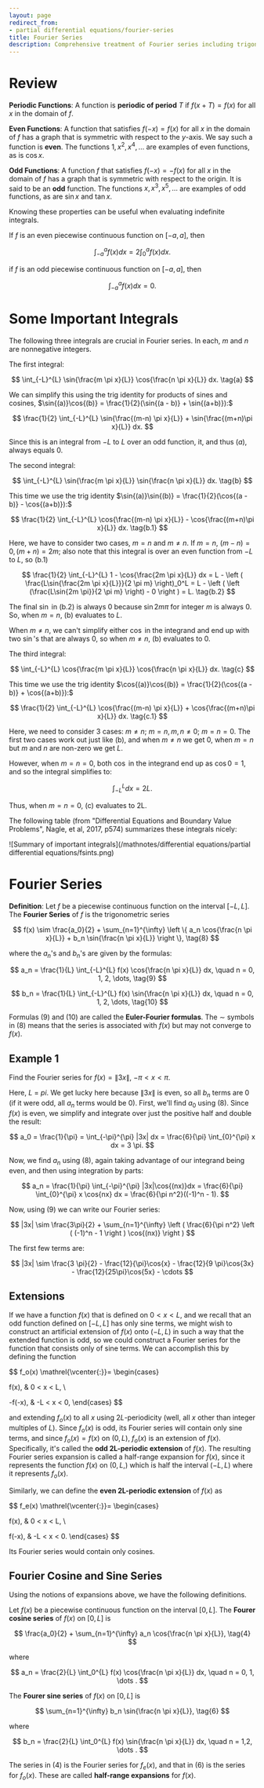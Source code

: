 ```yaml
---
layout: page
redirect_from:
- partial differential equations/fourier-series
title: Fourier Series
description: Comprehensive treatment of Fourier series including trigonometric series, Euler-Fourier formulas, and half-range expansions. Covers both sine and cosine series with applications to solving partial differential equations.
---
```


# Review

**Periodic Functions**: A function is **periodic of period** $T$ if $f(x + T) = f(x)$ for all $x$ in the domain of $f$.

**Even Functions**: A function that satisfies $f(-x) = f(x)$ for all $x$ in the domain of $f$ has a graph that is symmetric with respect to the $y$-axis. We say such a function is **even**. The functions $1, x^2, x^4,\dots$ are examples of even functions, as is $\cos{x}$.

**Odd Functions**: A function $f$ that satisfies $f(-x) = -f(x)$ for all $x$ in the domain of $f$ has a graph that is symmetric with respect to the origin. It is said to be an **odd** function. The functions $x, x^3, x^5, \dots$ are examples of odd functions, as are $\sin{x}$ and $\tan{x}$.

Knowing these properties can be useful when evaluating indefinite integrals.


If $f$ is an even piecewise continuous function on $[-a, a]$, then

$$ \int_{-a}^{a} f(x) dx = 2 \int_0^{a} f(x) dx. $$

if $f$ is an odd piecewise continuous function on $[-a, a]$, then

$$ \int_{-a}^{a} f(x) dx = 0. $$

# Some Important Integrals

The following three integrals are crucial in Fourier series. In each, $m$ and $n$ are nonnegative integers.

The first integral:

$$ \int_{-L}^{L} \sin{\frac{m \pi x}{L}} \cos{\frac{n \pi x}{L}} dx. \tag{a} $$

We can simplify this using the trig identity for products of sines and cosines, $\sin{(a)}\cos{(b)} = \frac{1}{2}(\sin{(a - b)} + \sin{(a+b)}):$

$$ \frac{1}{2}  \int_{-L}^{L} \sin{\frac{(m-n) \pi x}{L}} + \sin{\frac{(m+n)\pi x}{L}} dx. $$

Since this is an integral from $-L$ to $L$ over an odd function, it, and thus $(a),$ always equals 0.

The second integral:

$$ \int_{-L}^{L} \sin{\frac{m \pi x}{L}} \sin{\frac{n \pi x}{L}} dx. \tag{b} $$

This time we use the trig identity $\sin{(a)}\sin{(b)} = \frac{1}{2}(\cos{(a - b)} - \cos{(a+b)}):$

$$ \frac{1}{2}  \int_{-L}^{L} \cos{\frac{(m-n) \pi x}{L}} - \cos{\frac{(m+n)\pi x}{L}} dx. \tag{b.1} $$

Here, we have to consider two cases, $m = n$ and $m \neq n$. If $m = n$, $(m-n) = 0, (m+n) = 2m$; also note that this integral is over an even function from $-L$ to $L$, so (b.1)

$$ \frac{1}{2}  \int_{-L}^{L} 1 - \cos{\frac{2m \pi x}{L}} dx = L - \left ( \frac{L\sin{\frac{2m \pi x}{L}}}{2 \pi m} \right)_0^L = L - \left ( \left (\frac{L\sin{2m \pi}}{2 \pi m} \right) - 0 \right ) = L. \tag{b.2} $$

The final $\sin$ in (b.2) is always $0$ because $\sin{2 m \pi}$ for integer $m$ is always $0$. So, when $m = n$, (b) evaluates to $L$.

When $m \neq n$, we can't simplify either $\cos$ in the integrand and end up with two $\sin$'s that are always 0, so when $m \neq n$, (b) evaluates to $0$.

The third integral:

$$ \int_{-L}^{L} \cos{\frac{m \pi x}{L}} \cos{\frac{n \pi x}{L}} dx. \tag{c} $$

This time we use the trig identity $\cos{(a)}\cos{(b)} = \frac{1}{2}(\cos{(a - b)} + \cos{(a+b)}):$

$$ \frac{1}{2}  \int_{-L}^{L} \cos{\frac{(m-n) \pi x}{L}} + \cos{\frac{(m+n)\pi x}{L}} dx. \tag{c.1} $$

Here, we need to consider 3 cases:  $m \neq n$; $m = n, m,n \neq 0$; $m = n = 0$. The first two cases work out just like (b), and when $m \neq n$ we get 0, when $m = n$ but $m$ and $n$ are non-zero we get $L$.

However, when $m = n = 0$, both $\cos$ in the integrand end up as $\cos0 = 1$, and so the integral simplifies to:

$$ \int_{-L}^{L} dx = 2L. \tag{c.2} $$

Thus, when $m = n = 0$, (c) evaluates to 2L.

The following table (from "Differential Equations and Boundary Value Problems", Nagle, et al, 2017, p574) summarizes these integrals nicely:

![Summary of important integrals](/mathnotes/differential equations/partial differential equations/fsints.png)

# Fourier Series

**Definition**: Let $f$ be a piecewise continuous function on the interval $[-L, L]$. The **Fourier Series** of $f$ is the trigonometric series

$$ f(x) \sim \frac{a_0}{2} + \sum_{n=1}^{\infty} \left \{ a_n \cos{\frac{n \pi x}{L}} + b_n \sin{\frac{n \pi x}{L}} \right \}, \tag{8} $$ 

where the $a_n$'s and $b_n$'s are given by the formulas:

$$ a_n = \frac{1}{L} \int_{-L}^{L} f(x) \cos{\frac{n \pi x}{L}} dx, \quad n = 0, 1, 2, \dots, \tag{9} $$

$$ b_n = \frac{1}{L} \int_{-L}^{L} f(x) \sin{\frac{n \pi x}{L}} dx, \quad n = 0, 1, 2, \dots, \tag{10} $$

Formulas (9) and (10) are called the **Euler-Fourier formulas**. The $\sim$ symbols in (8) means that the series is associated with $f(x)$ but may not converge to $f(x)$.

## Example 1

Find the Fourier series for $f(x) = \|3x\|$, $-\pi < x < \pi$.

Here, $L$ = $pi$. We get lucky here because $\|3x\|$ is even, so all $b_n$ terms are 0 (if it were odd, all $a_n$ terms would be 0). First, we'll find $a_0$ using (8). Since $f(x)$ is even, we simplify and integrate over just the positive half and double the result:

$$ a_0 = \frac{1}{\pi} = \int_{-\pi}^{\pi} |3x| dx = \frac{6}{\pi} \int_{0}^{\pi} x dx = 3 \pi. $$

Now, we find $a_n$ using (8), again taking advantage of our integrand being even, and then using integration by parts:

$$ a_n = \frac{1}{\pi} \int_{-\pi}^{\pi} |3x|\cos{(nx)}dx = \frac{6}{\pi} \int_{0}^{\pi} x \cos{nx} dx = \frac{6}{\pi n^2}((-1)^n - 1). $$

Now, using (9) we can write our Fourier series:

$$ |3x| \sim \frac{3\pi}{2} + \sum_{n=1}^{\infty} \left ( \frac{6}{\pi n^2} \left ( (-1)^n - 1 \right ) \cos{(nx)}  \right ) $$

The first few terms are:

$$ |3x| \sim \frac{3 \pi}{2} - \frac{12}{\pi}\cos{x} - \frac{12}{9 \pi}\cos{3x} - \frac{12}{25\pi}\cos{5x} - \cdots $$

## Extensions

If we have a function $f(x)$ that is defined on $0 < x < L$, and we recall that an odd function defined on $[-L, L]$ has only sine terms, we might wish to construct an artificial extension of $f(x)$ onto $(-L, L)$ in such a way that the extended function is odd, so we could construct a Fourier series for the function that consists only of sine terms. We can accomplish this by defining the function

$$ f_o(x) \mathrel{\vcenter{:}}= \begin{cases} 

f(x), & 0 < x < L, \\

-f(-x), & -L < x < 0, \end{cases} $$

and extending $f_o(x)$ to all $x$ using $2L$-periodicity (well, all $x$ other than integer multiples of $L$). Since $f_o(x)$ is odd, its Fourier series will contain only sine terms, and since $f_o(x) = f(x)$ on $(0, L),$ $f_o(x)$ is an extension of $f(x)$. Specifically, it's called the **odd 2L-periodic extension** of $f(x).$ The resulting Fourier series expansion is called a half-range expansion for $f(x),$ since it represents the function $f(x)$ on $(0, L,)$ which is half the interval $(-L, L)$ where it represents $f_o(x).$

Similarly, we can define the **even 2L-periodic extension** of $f(x)$ as

$$ f_e(x) \mathrel{\vcenter{:}}= \begin{cases} 

f(x), & 0 < x < L, \\

f(-x), & -L < x < 0. \end{cases} $$

Its Fourier series would contain only cosines.

## Fourier Cosine and Sine Series

Using the notions of expansions above, we have the following definitions.

Let $f(x)$ be a piecewise continuous function on the interval $[0, L].$ The **Fourer cosine series** of $f(x)$ on $[0, L]$ is

$$ \frac{a_0}{2} + \sum_{n=1}^{\infty} a_n \cos{\frac{n \pi x}{L}}, \tag{4}  $$

where

$$ a_n = \frac{2}{L} \int_0^{L} f(x) \cos{\frac{n \pi x}{L}} dx, \quad n = 0, 1, \dots . $$

The **Fourer sine series** of $f(x)$ on $[0, L]$ is

$$ \sum_{n=1}^{\infty} b_n \sin{\frac{n \pi x}{L}}, \tag{6} $$

where

$$ b_n = \frac{2}{L} \int_0^{L} f(x) \sin{\frac{n \pi x}{L}} dx, \quad n = 1,2, \dots . $$

The series in (4) is the Fourier series for $f_e(x)$, and that in (6) is the series for $f_o(x)$. These are called **half-range expansions** for $f(x)$.
